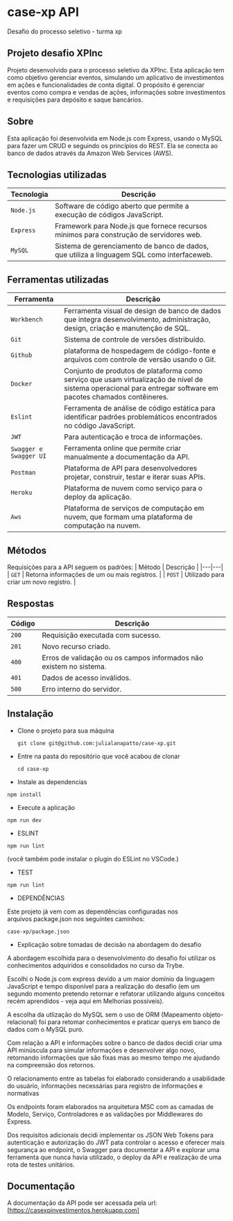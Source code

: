 # case-xp API
Desafio do processo seletivo - turma xp

## Projeto desafio XPInc

Projeto desenvolvido para o processo seletivo da XPInc. Esta aplicação tem como objetivo gerenciar eventos, simulando um aplicativo de investimentos em ações e funcionalidades de conta digital. O propósito é gerenciar eventos como compra e vendas de ações, informações sobre investimentos e requisições para depósito e saque bancários.

## Sobre

Esta aplicação foi desenvolvida em Node.js com Express, usando o MySQL para fazer um CRUD e seguindo os princípios do REST. Ela se conecta ao banco de dados através da Amazon Web Services (AWS).

## Tecnologias utilizadas

| Tecnologia | Descrição |
|---|---|
| `Node.js` | Software de código aberto que permite a execução de códigos JavaScript. |
| `Express` | Framework para Node.js que fornece recursos mínimos para construção de servidores web. |
| `MySQL` | Sistema de gerenciamento de banco de dados, que utiliza a linguagem SQL como interfaceweb. |


## Ferramentas utilizadas
| Ferramenta | Descrição |
|---|---|
| `Workbench` |  Ferramenta visual de design de banco de dados que integra desenvolvimento, administração, design, criação e manutenção de SQL.|
| `Git` | Sistema de controle de versões distribuído. |
| `Github ` | plataforma de hospedagem de código-fonte e arquivos com controle de versão usando o Git. |
| `Docker` | Conjunto de produtos de plataforma como serviço que usam virtualização de nível de sistema operacional para entregar software em pacotes chamados contêineres. |
| `Eslint` | Ferramenta de análise de código estática para identificar padrões problemáticos encontrados no código JavaScript. |
| `JWT` | Para autenticação e troca de informações. |
| `Swagger e Swagger UI ` | Ferramenta online que permite criar manualmente a documentação da API. |
| `Postman` | Plataforma de API para desenvolvedores projetar, construir, testar e iterar suas APIs. |
| `Heroku` | Plataforma de nuvem como serviço para o deploy da aplicação. |
| `Aws` | Plataforma de serviços de computação em nuvem, que formam uma plataforma de computação na nuvem. |


## Métodos
Requisições para a API seguem os padrões:
| Método | Descrição |
|---|---|
| `GET` | Retorna informações de um ou mais registros. |
| `POST` | Utilizado para criar um novo registro. |

## Respostas
| Código | Descrição |
|---|---|
| `200` | Requisição executada com sucesso.|
| `201` | Novo recurso criado. |
| `400` | Erros de validação ou os campos informados não existem no sistema.|
| `401` | Dados de acesso inválidos.|
| `500` | Erro interno do servidor.|

## Instalação

+ Clone o projeto para sua máquina

    ```git clone git@github.com:julialanapatto/case-xp.git```

+ Entre na pasta do repositório que você acabou de clonar

    ```cd case-xp```

+ Instale as dependencias

```npm install```

+ Execute a aplicação

```npm run dev```

+ ESLINT

```npm run lint```

(você também pode instalar o plugin do ESLint no VSCode.)

+ TEST

```npm run lint```

+ DEPENDÊNCIAS

Este projeto já vem com as dependências configuradas nos arquivos package.json nos seguintes caminhos:

```case-xp/package.json```

+ Explicação sobre tomadas de decisão na abordagem do desafio

A abordagem escolhida para o desenvolvimento do desafio foi utilizar os conhecimentos adquiridos e consolidados no curso da Trybe. 

Escolhi o Node.js com express devido a um maior domínio da linguagem JavaScript e tempo disponível para a realização do desafio (em um segundo momento pretendo retornar e refatorar utilizando alguns conceitos recém aprendidos - veja aqui em Melhorias possíveis).

 A escolha da utlização do MySQL sem o uso de ORM (Mapeamento objeto-relacional) foi para retomar conhecimentos e praticar querys em banco de dados com o MySQL puro.

Com relação a API e informações sobre o banco de dados decidi criar uma API minúscula para simular informações e desenvolver algo novo, retornando informações que são fixas mas ao mesmo tempo me ajudando na compreensão dos retornos.

O relacionamento entre as tabelas foi elaborado considerando a usabilidade do usuário, informações necessárias para registro de informações e normativas

Os endpoints foram elaborados na arquitetura MSC com as camadas de Modelo, Serviço, Controladores e as validações por Middlewares do Express.

Dos requisitos adicionais decidi implementar os JSON Web Tokens para autenticação e autorização do JWT pata controlar o acesso e oferecer mais segurança ao endpoint, o Swagger para documentar a API e explorar uma ferramenta que nunca havia utilizado, o deploy da API e realização de uma rota de testes unitários.

## Documentação

A documentação da API pode ser acessada pela url: [https://casexpinvestimentos.herokuapp.com]

